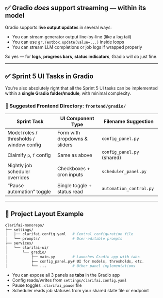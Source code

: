 ## ✅ Gradio *does* support streaming — within its model

Gradio supports **live output updates** in several ways:

* You can stream generator output line-by-line (like a log tail)
* You can use `gr.Textbox.update(value=...)` inside loops
* You can stream LLM completions or job logs if wrapped properly

So yes — for **logs**, **progress bars**, **status indicators**, Gradio will do just fine.

---

## ✅ Sprint 5 UI Tasks in Gradio

You're also absolutely right that all the Sprint 5 UI tasks can be implemented within a **single Gradio folder/module**, with minimal complexity.

### 📁 Suggested Frontend Directory: `frontend/gradio/`

| Sprint Task                              | UI Component Type             | Filename Suggestion        |
| ---------------------------------------- | ----------------------------- | -------------------------- |
| Model roles / thresholds / window config | Form with dropdowns & sliders | `config_panel.py`          |
| Claimify `p`, `f` config                 | Same as above                 | `config_panel.py` (shared) |
| Nightly job scheduler overrides          | Checkboxes + cron inputs      | `scheduler_panel.py`       |
| “Pause automation” toggle                | Single toggle + status read   | `automation_control.py`    |

---

## 🧱 Project Layout Example

```bash
clarifai-monorepo/
├── settings/
│   ├── clarifai.config.yaml   # Central configuration file
│   └── prompts/               # User-editable prompts
├── services/
│   └── clarifai-ui/
│       └── gradio/
│           ├── main.py        # Launches Gradio app with tabs
│           ├── config_panel.py# UI for models, thresholds, etc.
│           └── ...            # Other panel implementations
```

* You can expose all 3 panels as **tabs** in the Gradio app
* Config reads/writes from `settings/clarifai.config.yaml`
* Pause toggles `.clarifai_pause` file
* Scheduler reads job statuses from your shared state file or endpoint
